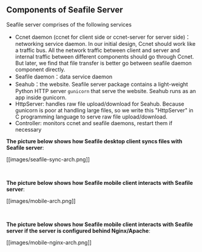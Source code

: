 ## Components of Seafile Server

Seafile server comprises of the following services

* Ccnet daemon (ccnet for client side or ccnet-server for server side)：networking service daemon. In our initial design, Ccnet should work like a traffic bus. All the network traffic between client and server and internal traffic between different components should go through Ccnet. But later, we find that file transfer is better go between seafile daemon component directly.
* Seafile daemon：data service daemon
* Seahub：the website. Seafile server package contains a light-weight Python HTTP server `gunicorn` that serve the website. Seahub runs as an app inside gunicorn.
* HttpServer: handles raw file upload/download for Seahub. Because gunicorn is poor at handling large files, so we write this "HttpServer" in C programming language to serve raw file upload/download.
* Controller: monitors ccnet and seafile daemons, restart them if necessary

**The picture below shows how Seafile desktop client syncs files with Seafile server**:

[[images/seafile-sync-arch.png]]

<br/>

**The picture below shows how Seafile mobile client interacts with Seafile server**:

[[images/mobile-arch.png]]

<br/>

**The picture below shows how Seafile mobile client interacts with Seafile server if the server is configured behind Nginx/Apache**:

[[images/mobile-nginx-arch.png]]